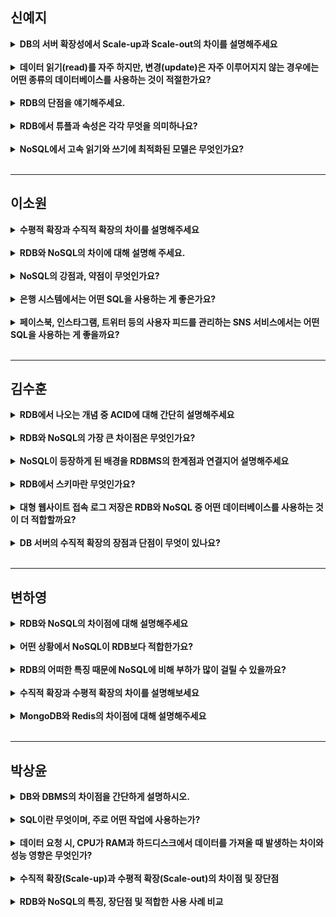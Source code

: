 ## 신예지 

<details>
<summary><strong>DB의 서버 확장성에서 Scale-up과 Scale-out의 차이를 설명해주세요</strong></summary>

- **수직적 확장(Scale-up)**: 컴퓨터의 성능을 업그레이드하는 방법  
  - 단순히 데이터베이스의 성능을 향상시키는 것  
  - 데이터가 분산되지 않기 때문에 동기화가 필요 없어 데이터 일관성이 유지됨  
  - RAM의 공간에 한계가 있어 결국 하드웨어에서 데이터를 가져옴 → I/O 발생으로 인해 성능 저하 가능  

- **수평적 확장(Scale-out)**: 컴퓨터를 여러 대 사용하여 분산시키는 방법  
  - 더 많은 서버가 추가되며, DB가 전체적으로 분산됨  
  - 하나의 데이터베이스에서 작동하지만 여러 호스트에서 작동  
  - 데이터 복제가 이루어짐  
</details><br>

<details>
<summary><strong>데이터 읽기(read)를 자주 하지만, 변경(update)은 자주 이루어지지 않는 경우에는 어떤 종류의 데이터베이스를 사용하는 것이 적절한가요?</strong></summary>

- **NoSQL**이 적절함
</details><br>

<details>
<summary><strong>RDB의 단점을 얘기해주세요.</strong></summary>

- 작성된 스키마를 수정하기 어려움  
- 테이블 간의 관계가 복잡해질 경우, JOIN문이 많아져 복잡한 쿼리가 생성될 수 있음  
- 성능 향상을 위해서는 `Scale-up`만을 지원하여 비용이 증가할 가능성이 있음  
- 다른 DB에 비해 많은 자원이 활용되어 시스템 부하가 높음  
</details><br>

<details>
<summary><strong>RDB에서 튜플과 속성은 각각 무엇을 의미하나요?</strong></summary>

- **튜플(Tuple)**: 관계된 데이터의 묶음으로, 테이블의 행(Row)을 의미  
- **속성(Attribute)**: 데이터의 항목/필드로, 테이블의 열(Column)을 의미  
</details><br>

<details>
<summary><strong>NoSQL에서 고속 읽기와 쓰기에 최적화된 모델은 무엇인가요?</strong></summary>

- **Key-Value 모델**  
</details><br>

---

## 이소원 

<details>
<summary><strong>수평적 확장과 수직적 확장의 차이를 설명해주세요</strong></summary>

- **수직적 확장(Scale-up)**  
  - 컴퓨터의 성능을 업그레이드하는 방법  
  - 데이터가 분산되지 않기 때문에 동기화가 필요 없어 데이터 일관성이 유지됨  
  - RAM의 공간에 한계가 있어 결국 하드웨어에서 데이터를 가져옴 → I/O 발생으로 인해 성능 저하 가능  

**수평적 확장(Scale-out)**  
  - 컴퓨터를 여러 대 사용하여 분산시키는 방법  
  - 더 많은 서버가 추가되며, DB가 전체적으로 분산됨  
  - 하나의 데이터베이스에서 작동하지만 여러 호스트에서 작동  
  - 데이터 복제가 이루어짐  
</details><br>

<details>
<summary><strong>RDB와 NoSQL의 차이에 대해 설명해 주세요.</strong></summary>

- **RDB**는 테이블 기반의 구조화된 데이터를 저장하며, 고정된 스키마와 ACID 트랜잭션을 보장함  
- **NoSQL**은 키-값, 문서, 컬럼 패밀리, 그래프 등 다양한 방식으로 데이터를 저장함  
- RDB는 데이터 일관성을 중시하는 반면, NoSQL은 확장성과 속도를 우선시함  
</details><br>

<details>
<summary><strong>NoSQL의 강점과, 약점이 무엇인가요?</strong></summary>

- **강점**  
  - 수평적 확장 용이  
  - 유연한 데이터 모델  
  - 빠른 읽기/쓰기 성능  

- **약점**  
  - 트랜잭션(ACID) 지원 부족  
  - 복잡한 쿼리 처리 어려움  
  - 일관성 유지 어려움  
</details><br>

<details>
<summary><strong>은행 시스템에서는 어떤 SQL을 사용하는 게 좋은가요?</strong></summary>

- **RDB**가 적절함  
  - 데이터 정합성이 중요함  
  - JOIN을 활용한 복잡한 관계형 데이터 모델 필요  
  - 트랜잭션(ACID) 지원이 필수적임  
</details><br>

<details>
<summary><strong>페이스북, 인스타그램, 트위터 등의 사용자 피드를 관리하는 SNS 서비스에서는 어떤 SQL을 사용하는 게 좋을까요?</strong></summary>

**NoSQL**이 적절함  
  - 방대한 데이터를 빠르게 저장 & 조회해야 함  
  - 수평 확장이 필요함  
  - JOIN이 거의 필요 없음  
  - 데이터 구조가 자주 변경될 가능성이 있음  
</details><br>

---

## 김수훈

<details>
<summary><strong>RDB에서 나오는 개념 중 ACID에 대해 간단히 설명해주세요</strong></summary>

- **Atomicity(원자성)**: 모든 작업이 전부 수행되거나 하나도 수행되지 않음
- **Consistency(일관성)**: 트랜잭션 수행 전후에 DB의 일관성이 유지됨
- **Isolation(격리성)**: 동시 실행되는 트랜잭션은 서로 간섭하지 않음
- **Durability(지속성)**: 트랜잭션이 성공하면 결과는 영구적으로 반영됨
</details><br>

<details>
<summary><strong>RDB와 NoSQL의 가장 큰 차이점은 무엇인가요?</strong></summary>

RDB는 데이터를 테이블 형식으로 정형화하여 저장하며, 스키마가 엄격하게 정의되어 있습니다. 반면 NoSQL은 스키마가 없거나 느슨하며, JSON과 같은 자유로운 형식으로 데이터를 저장합니다. RDB는 데이터 일관성과 정합성에 초점을 두며, NoSQL은 확장성과 성능에 중점을 둡니다.
</details><br>

<details>
<summary><strong>NoSQL이 등장하게 된 배경을 RDBMS의 한계점과 연결지어 설명해주세요</strong></summary>

RDBMS는 데이터 무결성과 정합성 측면에서 우수하지만, 대용량 데이터를 처리하고 확장하는 데 한계가 있었습니다. 특히 수평적 확장(Scale-out)이 어렵고, 스키마 변경이 번거롭기 때문에 유연성과 확장성이 중요한 현대 웹/모바일 환경에서는 한계가 있었습니다. 이를 보완하고자 NoSQL이 등장했습니다.
</details><br>

<details>
<summary><strong>RDB에서 스키마란 무엇인가요?</strong></summary>

  스키마는 데이터베이스 내 테이블 구조, 컬럼, 타입, 제약조건 등의 정의를 포함하는 메타데이터의 집합입니다. 스키마는 데이터를 어떻게 저장하고 관계를 맺을지를 사전에 정리한 명세서 역할을 합니다.
</details><br>

<details>
<summary><strong>대형 웹사이트 접속 로그 저장은 RDB와 NoSQL 중 어떤 데이터베이스를 사용하는 것이 더 적합할까요?</strong></summary>

- **NoSQL이 더 적합**
- 대형 웹사이트의 로그 데이터는 다음과 같은 특성을 가짐
  1. 데이터 구조가 다양하고 변경될 수 있음
  2. 초당 수십만 건 이상의 대용량 데이터 처리 필요
  3. 실시간 쓰기 작업이 빈번하게 발생
  4. 주로 사용자의 니즈를 파악하는 등 읽기 중심의 분석에 활용됨
- NoSQL(MongoDB 등)을 사용하면 스키마 없이 유연하게 저장 가능하며, 수평 확장이 가능하여 성능 저하 없이 처리 가능
</details><br>

<details>
<summary><strong>DB 서버의 수직적 확장의 장점과 단점이 무엇이 있나요?</strong></summary>

단순히 데이터베이스의 성능을 향상 시키는 것이기 때문에 데이터가 분산되지 않아 데이터의 일관성이 유지된다는 장점이 있습니다.

하지만 RAM의 공간에 한계가 있어 결국 하드웨어에서 데이터를 가져오게 되고, 이 과정에서  I/O가 일어나 데이터 읽기에서 성능이 떨어집니다.
</details><br>

---

## 변하영

<details>
<summary><strong>RDB와 NoSQL의 차이점에 대해 설명해주세요</strong></summary>

- **RDB**: 테이블 기반 구조, 명확한 스키마, 데이터 정합성 중시, 트랜잭션에 강함
- **NoSQL**: 스키마 유연, 키-값/문서 기반 저장, 확장성과 속도에 강점
</details><br>

<details>
<summary><strong>어떤 상황에서 NoSQL이 RDB보다 적합한가요?</strong></summary>

- 데이터 구조가 자주 변경될 때
- 대용량 데이터를 빠르게 처리해야 할 때 / 데이터베이스를 수평으로 확장해야 할 때
- 데이터 읽기가 많지만, 변경이 자주 이루어지지 않을 때
</details><br>

<details>
<summary><strong>RDB의 어떠한 특징 때문에 NoSQL에 비해 부하가 많이 걸릴 수 있을까요?</strong></summary>

- RDB는 JOIN 연산과 트랜잭션 보장을 위해 복잡한 쿼리를 처리함
- 인덱스, 무결성 제약 등을 유지하기 때문에 고부하 상황에서 성능 저하 가능
</details><br>

<details>
<summary><strong>수직적 확장과 수평적 확장의 차이를 설명해보세요</strong></summary>

수직 확장은 서버 자체의 성능을 높이는 것이고, 수평 확장은 여러 서버로 부하를 분산시키는 방식입니다. RDB는 주로 수직 확장에 적합하고, NoSQL은 수평 확장에 유리합니다.
</details><br> 

<details>
<summary><strong>MongoDB와 Redis의 차이점에 대해 설명해주세요</strong></summary>

- **MongoDB**: JSON 기반 문서형 DB, 복잡한 구조 저장에 적합
- **Redis**: 인메모리 기반 키-값 저장소, 캐시나 세션 저장에 유용
</details><br>

---

## 박상윤

<details>
<summary><strong>DB와 DBMS의 차이점을 간단하게 설명하시오.</strong></summary>

- **Database**: 체계적으로 정리된 데이터의 집합
- **DBMS**: 사용자와 데이터베이스 사이에서 데이터를 생성, 수정, 삭제, 검색하는 기능을 제공하는 소프트웨어
</details><br>

<details>
<summary><strong>SQL이란 무엇이며, 주로 어떤 작업에 사용하는가?</strong></summary>

- **SQL (Structured Query Language)**: 관계형 데이터베이스 관리 시스템에서 데이터를 관리하기 위한 표준 프로그래밍 언어
- **주요 작업**: 데이터베이스 스키마 생성 및 수정, 테이블 관리, 데이터의 추가, 수정, 삭제, 조회 등
</details><br>

<details>
<summary><strong>데이터 요청 시, CPU가 RAM과 하드디스크에서 데이터를 가져올 때 발생하는 차이와 성능 영향은 무엇인가?</strong></summary>

- **RAM에서 데이터 요청**: I/O가 발생하지 않아 빠른 접근 가능
- **하드디스크에서 데이터 요청**: I/O 발생, 페이지 교체 등의 추가 작업 필요 → 데이터 접근 속도 저하 및 프로세스 대기 발생 가능
</details><br>

<details>
<summary><strong>수직적 확장(Scale-up)과 수평적 확장(Scale-out)의 차이점 및 장단점</strong></summary>

- **수직적 확장 (Scale-up)**: 단일 서버의 성능 업그레이드
  - **장점**: 데이터가 한 곳에 집중되어 있어 동기화 및 데이터 일관성 유지 용이
  - **단점**: 하드웨어 한계로 인해 확장에 제한이 있으며 비용 증가 가능

- **수평적 확장 (Scale-out)**: 여러 서버를 추가하여 데이터베이스 분산
  - **장점**: 높은 확장성과 고가용성 제공
  - **단점**: 데이터 복제, 동기화 및 분산 처리로 인해 관리 복잡성 증가
</details><br>

<details>
<summary><strong>RDB와 NoSQL의 특징, 장단점 및 적합한 사용 사례 비교</strong></summary>

RDB (관계형 데이터베이스)

특징

- 모든 데이터를 2차원 테이블 형태로 저장하며, 테이블 간에 외래키(FK)를 통해 관계를 형성한다.
- 엄격한 스키마와 ACID 트랜잭션을 지원하여 데이터 무결성과 일관성을 보장한다.

장점

- 명확한 데이터 구조와 높은 신뢰성, 데이터 중복 방지, 유지보수가 용이하다.

단점

- 스키마 변경이 어렵고, 대규모 시스템에서는 복잡한 JOIN 쿼리로 성능 저하가 발생할 수 있으며, 주로 수직적 확장만 가능해 비용 부담이 클 수 있다.

적합한 경우

- 데이터 구조가 정형화되어 있고, 트랜잭션과 데이터 일관성이 중요한 애플리케이션.

NoSQL (비관계형 데이터베이스)

특징

- 스키마가 없거나 느슨하며, 다양한 데이터 모델(키-값, 도큐먼트, 컬럼, 그래프 등)로 데이터를 저장한다.
- 대규모 분산 환경에서 수평적 확장이 용이하다.

장점

- 유연한 데이터 구조로 변경 및 확장이 쉬우며, 높은 처리량과 빠른 읽기 성능을 제공할 수 있다.

단점

- 데이터 중복이 발생할 수 있고, 복잡한 트랜잭션이나 강력한 일관성 보장이 어려울 수 있다.

적합한 경우

- 데이터 구조가 자주 변경되거나, 막대한 양의 데이터를 빠르게 처리해야 하는 환경, 읽기 작업이 많은 애플리케이션.
</details><br>
